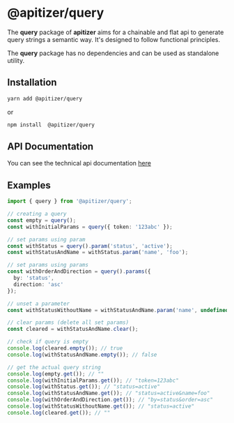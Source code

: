 # @apitizer/query

The **query** package of **apitizer** aims for a chainable and flat api to generate query strings a semantic way.
It's designed to follow functional principles.

The **query** package has no dependencies and can be used as standalone utility.

## Installation

```bash
yarn add @apitizer/query
```

or

```bash
npm install  @apitizer/query
```

## API Documentation

You can see the technical api documentation [here](./docs/README.md)

## Examples

```ts
import { query } from '@apitizer/query';

// creating a query
const empty = query();
const withInitialParams = query({ token: '123abc' });

// set params using param
const withStatus = query().param('status', 'active');
const withStatusAndName = withStatus.param('name', 'foo');

// set params using params
const withOrderAndDirection = query().params({
  by: 'status',
  direction: 'asc'
});

// unset a parameter
const withStatusWithoutName = withStatusAndName.param('name', undefined);

// clear params (delete all set params)
const cleared = withStatusAndName.clear();

// check if query is empty
console.log(cleared.empty()); // true
console.log(withStatusAndName.empty()); // false

// get the actual query string
console.log(empty.get()); // ""
console.log(withInitialParams.get()); // "token=123abc"
console.log(withStatus.get()); // "status=active"
console.log(withStatusAndName.get()); // "status=active&name=foo"
console.log(withOrderAndDirection.get()); // "by=status&order=asc"
console.log(withStatusWithoutName.get()); // "status=active"
console.log(cleared.get()); // ""
```

